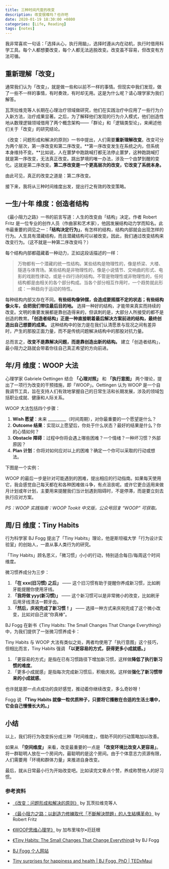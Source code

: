 ```yaml
---
title: 三种时间尺度的改变
description: 改变很难吗？也许吧
date: 2020-01-19 18:30:00 +0800
categories: [Life, Reading]
tags: [notes]
---
```


我非常喜欢一句话：「选择从心，执行用脑」，选择时遵从内在动机，执行时借用科学工具。每个人都想要改变，每个人都无法逃脱改变。改变虽不容易，但改变有方法可循。

## 重新理解「改变」

通常我们认为「改变」，就是做一些和以前不一样的事情。但现实中我们发现，做了一些不一样的事情，有时奏效，有时却无用。这是为什么呢？请心理学家为我们解答。

瓦茨拉维克等人长期在心理治疗领域做研究，他们在实践治疗中应用了一些行为介入新方法，治疗成果显著。之后，为了解释他们发现的行为介入模式，他们创造性地从数理逻辑领域借用了两个概念架构——「群论」和「逻辑类型论」，来阐述他们关于「改变」的研究结论。

《改变：问题形成和解决的原则》一书中提出，人们需要**重新理解改变**。改变可分为两个层次，第一序改变和第二序改变。**第一序改变发生在系统之内，但系统本身维持不变。**比如说，人在噩梦中跑跳喊打都无法停止噩梦，这种跑跳喊打就是第一序改变，无法真正改变。跳出梦境的唯一办法，涉及一个由梦到醒的变化。这就是第二序改变。**第二序改变是一个更高层次的改变，它改变了系统本身。**

由此可见，真正的改变之道是：第二序改变。

接下来，我将从三种时间维度出发，提出行之有效的改变策略。

## 一生/十年 维度：创造者结构

《最小阻力之路》一书的前言写道：人生的改变由「结构」决定。作者 Robert Fritz 是一位专业的创作人员（作曲家和艺术家），他因发展结构动力学而知名。此书最重要的洞见之一：**「结构决定行为」**，有怎样的结构，结构内部就会出现怎样的行为。人生具有潜藏结构，而且潜藏结构可以被改变。因此，我们通过改变结构来改变行为。（这不就是一种第二序改变吗？）

每个结构内部都蕴藏着一种动力，正如这段话描述的一样：

> 万物都有一个潜藏的统一性结构。某些结构是物理性的，像是桥梁、大楼、隧道与体育场。某些结构是非物理性的，像是小说情节、交响曲的形式、电影的戏剧性律动，或是十四行诗的结构。不管是物理性或非物理性的，任何结构都是由相关的各个部分构成。当各个部分相互作用时，一个趋势就此形成：一种趋向于运动的特性。

每种结构内部又存在不同。**有些结构像钟摆，会造成要摇摆不定的状态；有些结构像火车，会把我们带往最后目的地。** 选择一种好的结构，才能带来真实而持续的改变。文明的重要发展都是靠创造得来的，但讽刺的是，大部分人所接受的都不是创造的教育。**「创造者结构」正是一种直接朝着最后解决方案前进的结构，最终创造出自己想要的成果。** 这种结构中的张力是在我们认清愿景与现况之间有差异时，产生的那股正面力量，而不是传统问题解决结构中的那股对抗力量。

总而言之，**改变不是靠解决问题，而是靠创造出新的结构。** 建立「创造者结构」，最小阻力之路就会带着你往自己真正希望的方向前进。

## 年/月 维度：WOOP  大法

心理学家 Gabriele Oettingen 结合 **「心理对照」** 和 **「执行意图」** 两个理论，提出了一项行为改变的干预措施，即「WOOP」。Oettingen 认为 WOOP 是一个自我调节工具，旨在支持人们有效地掌握自己的日常生活和长期发展，涉及的领域包括职业成就、健康和人际关系。

WOOP 大法包括四个步骤：

1. **Wish 愿望**：未来 _________（时间周期），对你最重要的一个愿望是什么？
2. **Outcome 结果**：实现以上愿望后，你处于什么状态？最好的结果是什么？你的心情如何？
3. **Obstacle 障碍**：过程中你将会遇上哪些困难？一个情绪？一种坏习惯？外部原因？
4. **Plan 计划**：你将对如何应对以上的困难？确定一个你可以采取的行动或想法。

下图是一个实例：

WOOP 的最后一步是针对可能遇到的困难，提出相应的行动指南。如果每天使用它，我会感觉自己每天都在和各种困难做斗争，有点沮丧呢。或许它更合适用来做月计划或年计划，主要用来提醒我们当计划遇到阻碍时，不是停滞，而是要立刻去执行应对方案。

*PS：WOOP 实践指南：WOOP Tookit 中文版，公众号回复 “WOOP” 可获取。*

## 周/日 维度：Tiny Habits

行为科学家 BJ Fogg 提出了「Tiny Habits」理论，他是斯坦福大学「行为设计实验室」的创始人，一直从事人类行为的研究。

「Tiny Habits」顾名思义，「微习惯」小小的行动，特别适合每日/每周这个时间维度。

微习惯养成分为三步：

1. **「在 xxx(旧习惯) 之后」** —— 这个旧习惯有助于提醒你养成新习惯，比如刷牙能提醒你使用牙线。
2. **「我将做 yyy(新习惯)」** —— 这个新习惯可以是非常微小的改变，比如刷牙后用牙线清洁一颗牙齿。
3. **「然后，庆祝完成了新习惯！」** —— 选择一种方式来庆祝完成了这个微小改变，比如对自己说“你真棒”。

BJ Fogg 在新书《Tiny Habits: The Small Changes That Change Everything》中，为我们提供了一张微习惯养成卡：

Tiny Habits 与 WOOP 大法有类似之处，两者均使用了「执行意图」这个技巧，但相比而言，Tiny Habits 强调 **「以更容易的方式，获得更多小成就感。」**

1. 「更容易的方式」是指在已有习惯路径下增加新习惯，这样做**降低了执行新习惯的难度**。
2. 「更多小成就感」是指每次完成新习惯后，积极庆祝。这样做**强化了新习惯带来的小成就感**。

也许就是那一点点成功的良好感觉，推动着你继续改变，多么奇妙呀！

Fogg 说 **「Tiny Habits 就像一粒优质种子，只要将它播散在合适的生活土壤中，它会自己慢慢长大的。」**

## 小结

以上，我们将行为改变拆分成三种「时间维度」，借助不同的行动策略加以改善。

如果从 **「空间维度」** 来看，改变最重要的一点是 **「改变环境比改变人更容易」**。将一群聪明人放在一个房间内，最聪明的是这个房间。由于个体意志力资源有限，人们需要用「环境和群体力量」来推进自身改变。

最后，就从日常最小行为开始改变吧。比如读完文章点个赞，养成称赞他人的好习惯。

### 参考资料

- [《改变：问题形成和解决的原则》](https://book.douban.com/subject/3006742/)  by 瓦茨拉维克等人
- [《最小阻力之路：以創造力修練取代「不斷解決問題」的人生結構革命》](https://book.douban.com/subject/26866955/)  by  Robert Fritz
- [《WOOP思维心理学》](https://book.douban.com/subject/26616951/)   by 加布里埃尔•厄廷根
- [《Tiny Habits: The Small Changes That Change Everything》](https://book.douban.com/subject/34939658/)  by BJ Fogg

- [BJ Fogg 个人网站](https://www.tinyhabits.com)
- [Tiny surprises for happiness and health | BJ Fogg, PhD | TEDxMaui](https://www.youtube.com/watch?v=2L1R7OtJhWs)
